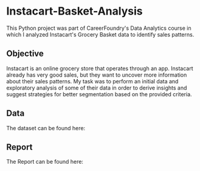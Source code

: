 # Instacart-Basket-Analysis

This Python project was part of CareerFoundry's Data Analytics course in which I 
analyzed Instacart's Grocery Basket data to identify sales patterns.

## Objective

Instacart is an online grocery store that operates through an app. Instacart already has very good sales, 
but they want to uncover more information about their sales patterns. 
My task was to perform an initial data and exploratory analysis of some of their data in order to derive 
insights and suggest strategies for better segmentation based on the provided criteria.

## Data

The dataset can be found here: 

## Report

The Report can be found here:
